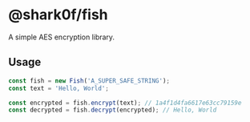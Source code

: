 # @shark0f/fish

A simple AES encryption library.

## Usage

```typescript
const fish = new Fish('A_SUPER_SAFE_STRING');
const text = 'Hello, World';

const encrypted = fish.encrypt(text); // 1a4f1d4fa6617e63cc79159e
const decrypted = fish.decrypt(encrypted); // Hello, World
```
